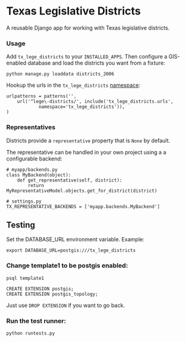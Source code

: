 # Texas Legislative Districts

A reusable Django app for working with Texas legislative districts.


### Usage

Add `tx_lege_districts` to your `INSTALLED_APPS`. Then configure a GIS-enabled
database and load the districts you want from a fixture:

    python manage.py loaddata districts_2006

Hookup the urls in the `tx_lege_districts` [namespace]:

    urlpatterns = patterns('',
        url('^lege\-districts/', include('tx_lege_districts.urls',
                namespace='tx_lege_districts')),
    )

[namespace]: https://docs.djangoproject.com/en/dev/topics/http/urls/#url-namespaces-and-included-urlconfs


### Representatives

Districts provide a `representative` property that is `None` by default.

The representative can be handled in your own project using a a configurable backend:

    # myapp/backends.py
    class MyBackend(object):
        def get_representative(self, district):
            return MyRepresentativeModel.objects.get_for_district(district)

    # settings.py
    TX_REPRESENTATIVE_BACKENDS = ['myapp.backends.MyBackend']


## Testing

Set the DATABASE_URL environment variable. Example:

    export DATABASE_URL=postgis:///tx_lege_districts

### Change template1 to be postgis enabled:

    psql template1

    CREATE EXTENSION postgis;
    CREATE EXTENSION postgis_topology;

Just use `DROP EXTENSION` if you want to go back.

### Run the test runner:

    python runtests.py
